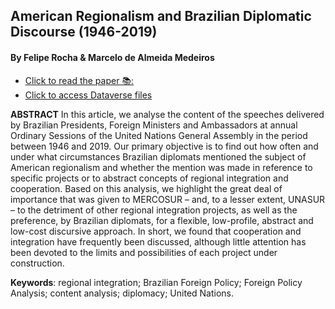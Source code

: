 ## American Regionalism and Brazilian Diplomatic Discourse (1946-2019) 
#### By Felipe Rocha & Marcelo de Almeida Medeiros

* [Click to read the paper 📚:](https://doi.org/10.1590/s0102-8529.2019430100002) 
* [Click to access Dataverse files](https://doi.org/10.7910/DVN/9WLKRO)

**ABSTRACT**
In this article, we analyse the content of the speeches delivered by Brazilian Presidents, Foreign Ministers and Ambassadors at annual Ordinary Sessions of the United Nations General Assembly in the period between 1946 and 2019. Our primary objective is to find out how often and under what circumstances Brazilian diplomats mentioned the subject of American regionalism and whether the mention was made in reference to specific projects or to abstract concepts of regional integration and cooperation. Based on this analysis, we highlight the great deal of importance that was given to MERCOSUR – and, to a lesser extent, UNASUR – to the detriment of other regional integration projects, as well as the preference, by Brazilian diplomats, for a flexible, low-profile, abstract and low-cost discursive approach. In short, we found that cooperation and integration have frequently been discussed, although little attention has been devoted to the limits and possibilities of each project under construction.

**Keywords**: regional integration; Brazilian Foreign Policy; Foreign Policy Analysis; content analysis; diplomacy; United Nations.

